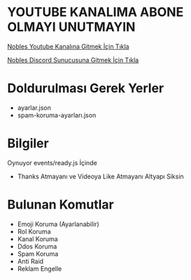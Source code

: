 # YOUTUBE KANALIMA ABONE OLMAYI UNUTMAYIN

[Nobles Youtube Kanalına Gitmek İçin Tıkla](https://www.youtube.com/noblesyt)

[Nobles Discord Sunucusuna Gitmek İçin Tıkla](https://discord.gg/Rs5ss84)

# Doldurulması Gerek Yerler

- ayarlar.json
- spam-koruma-ayarları.json

# Bilgiler

Oynuyor events/ready.js İçinde

- Thanks Atmayanı ve Videoya Like Atmayanı Altyapı Siksin

# Bulunan Komutlar

- Emoji Koruma (Ayarlanabilir)
- Rol Koruma
- Kanal Koruma
- Ddos Koruma
- Spam Koruma
- Anti Raid
- Reklam Engelle